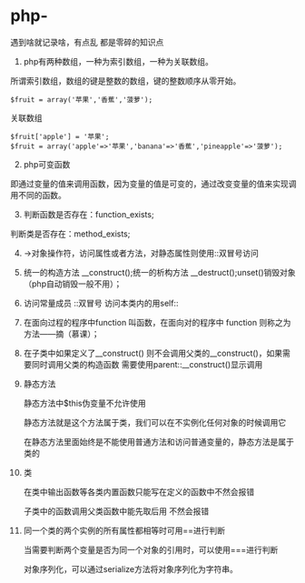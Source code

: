 # php-
遇到啥就记录啥，有点乱 都是零碎的知识点

1. php有两种数组，一种为索引数组，一种为关联数组。

所谓索引数组，数组的键是整数的数组，键的整数顺序从零开始。

    $fruit = array('苹果','香蕉','菠萝');
   
关联数组

    $fruit['apple'] = '苹果';
    $fruit = array('apple'=>'苹果','banana'=>'香蕉','pineapple'=>'菠萝');
    
2. php可变函数

即通过变量的值来调用函数，因为变量的值是可变的，通过改变变量的值来实现调用不同的函数。

3. 判断函数是否存在：function_exists;

判断类是否存在：method_exists;

4. ->对象操作符，访问属性或者方法，对静态属性则使用::双冒号访问

5. 统一的构造方法 __construct();统一的析构方法 __destruct();unset()销毁对象（php自动销毁一般不用）；

6. 访问常量成员 ::双冒号 访问本类内的用self::

7. 在面向过程的程序中function 叫函数，在面向对的程序中 function 则称之为方法——摘（慕课）；

8. 在子类中如果定义了__construct() 则不会调用父类的__construct()，如果需要同时调用父类的构造函数 需要使用parent::__construct()显示调用

9. 静态方法 

    静态方法中$this伪变量不允许使用
    
    静态方法就是这个方法属于类，我们可以在不实例化任何对象的时候调用它
    
    在静态方法里面始终是不能使用普通方法和访问普通变量的，静态方法是属于类的

10. 类

    在类中输出函数等各类内置函数只能写在定义的函数中不然会报错
    
    子类中的函数调用父类函数中能先取后用 不然会报错
    
11. 同一个类的两个实例的所有属性都相等时可用==进行判断
    
    当需要判断两个变量是否为同一个对象的引用时，可以使用===进行判断
    
    对象序列化，可以通过serialize方法将对象序列化为字符串。
